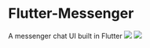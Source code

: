 # Flutter-Messenger
A messenger chat UI built in Flutter
![](https://media.giphy.com/media/LOnKwtkkuiWdgtCsvt/giphy.gif)
![](https://media.giphy.com/media/hpXdyO9jgzGfitF3XU/giphy.gif)
